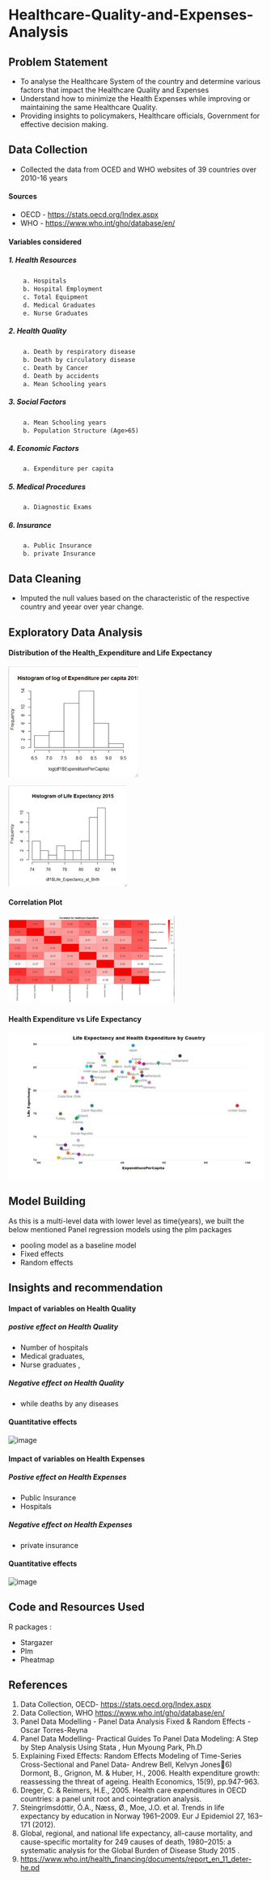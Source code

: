 # Healthcare-Quality-and-Expenses-Analysis 

## Problem Statement
* To analyse the Healthcare System of the country and determine various factors that impact the Healthcare Quality and Expenses
* Understand how to minimize the Health Expenses while improving or maintaining the same Healthcare Quality. 
* Providing insights to policymakers, Healthcare officials, Government for effective decision making.

## Data Collection
* Collected the data from OCED and WHO websites of 39 countries over 2010-16 years
#### Sources
* OECD - https://stats.oecd.org/Index.aspx
* WHO  - https://www.who.int/gho/database/en/

#### Variables considered
##### 1. Health Resources 
        a. Hospitals
        b. Hospital Employment
        c. Total Equipment
        d. Medical Graduates
        e. Nurse Graduates
##### 2. Health Quality
        a. Death by respiratory disease
        b. Death by circulatory disease
        c. Death by Cancer
        d. Death by accidents
        a. Mean Schooling years
##### 3. Social Factors
        a. Mean Schooling years
        b. Population Structure (Age>65)
##### 4. Economic Factors
        a. Expenditure per capita
##### 5. Medical Procedures
        a. Diagnostic Exams
##### 6. Insurance
        a. Public Insurance
        b. private Insurance

## Data Cleaning
* Imputed the null values based on the characteristic of the respective country and yeear over year change.

## Exploratory Data Analysis 
#### Distribution of the Health_Expenditure and Life Expectancy
![EDA](https://github.com/vinayreddy115/Healthcare-Quality-and-Expenses-Analysis/blob/main/Images/Distribution%20of%20Expenditure%20data.png)

![EDA](https://github.com/vinayreddy115/Healthcare-Quality-and-Expenses-Analysis/blob/main/Images/Distribution%20of%20Life%20Expectancy%20data.png)

#### Correlation Plot
![EDA](https://github.com/vinayreddy115/Healthcare-Quality-and-Expenses-Analysis/blob/main/Images/Correlation%20plot.png)

#### Health Expenditure vs Life Expectancy
![EDA](https://github.com/vinayreddy115/Healthcare-Quality-and-Expenses-Analysis/blob/main/Images/LifeExpectancy%20vs%20Healthcare%20Expenditure.png)

## Model Building
As this is a multi-level data with lower level as time(years), we built the below mentioned Panel regression models using the plm packages 
* pooling model as a baseline model 
* Fixed effects
* Random effects

## Insights and recommendation 
#### Impact of variables on Health Quality
##### postive effect on Health Quality
* Number of hospitals
* Medical graduates, 
* Nurse graduates , 
##### Negative effect on Health Quality
* while deaths by any diseases 
#### Quantitative effects
![image](https://user-images.githubusercontent.com/54513205/117491290-01534680-af3e-11eb-8520-95b941834367.png)

#### Impact of variables on Health Expenses
##### Postive effect on Health Expenses
* Public Insurance  
* Hospitals 
##### Negative effect on Health Expenses
* private insurance  
#### Quantitative effects
![image](https://user-images.githubusercontent.com/54513205/117483678-01e6df80-af34-11eb-9dd4-2276d19f12ba.png)

## Code and Resources Used
R packages : 
* Stargazer
* Plm
* Pheatmap

## References 
1) Data Collection, OECD- https://stats.oecd.org/Index.aspx
2) Data Collection, WHO https://www.who.int/gho/database/en/
3) Panel Data Modelling - Panel Data Analysis Fixed & Random Effects - Oscar Torres-Reyna 
4) Panel Data Modelling- Practical Guides To Panel Data Modeling: A Step by Step Analysis 
Using Stata , Hun Myoung Park, Ph.D 
5) Explaining Fixed Effects: Random Effects Modeling of Time-Series Cross-Sectional and 
Panel Data- Andrew Bell, Kelvyn Jones6) Dormont, B., Grignon, M. & Huber, H., 2006. Health expenditure growth: reassessing the 
threat of ageing. Health Economics, 15(9), pp.947-963. 
7) Dreger, C. & Reimers, H.E., 2005. Health care expenditures in OECD countries: a panel 
unit root and cointegration analysis.
8) Steingrímsdóttir, Ó.A., Næss, Ø., Moe, J.O. et al. Trends in life expectancy by education 
in Norway 1961–2009. Eur J Epidemiol 27, 163–171 (2012). 
9) Global, regional, and national life expectancy, all-cause mortality, and cause-specific 
mortality for 249 causes of death, 1980–2015: a systematic analysis for the Global Burden 
of Disease Study 2015 .
10) https://www.who.int/health_financing/documents/report_en_11_deter-he.pd
